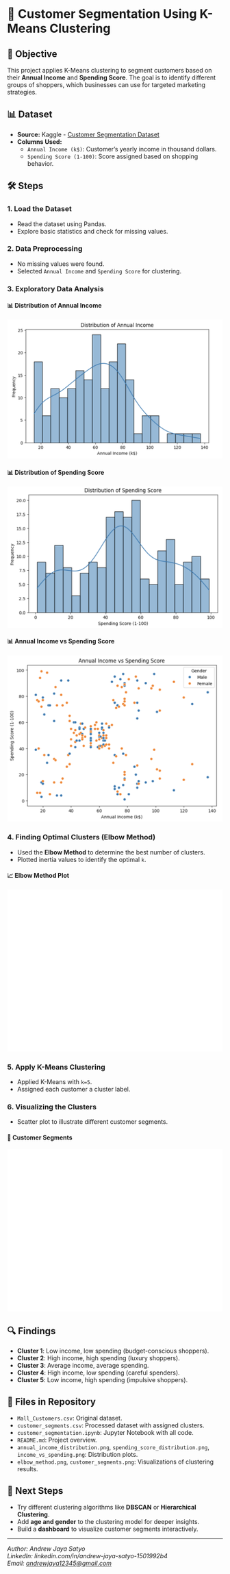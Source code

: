 # 🛒 Customer Segmentation Using K-Means Clustering

## 📌 Objective
This project applies K-Means clustering to segment customers based on their **Annual Income** and **Spending Score**. The goal is to identify different groups of shoppers, which businesses can use for targeted marketing strategies.

## 📊 Dataset
- **Source:** Kaggle - [Customer Segmentation Dataset](https://www.kaggle.com/datasets/vjchoudhary7/customer-segmentation-tutorial-in-python)
- **Columns Used:**
  - `Annual Income (k$)`: Customer’s yearly income in thousand dollars.
  - `Spending Score (1-100)`: Score assigned based on shopping behavior.

## 🛠️ Steps
### **1. Load the Dataset**
- Read the dataset using Pandas.
- Explore basic statistics and check for missing values.

### **2. Data Preprocessing**
- No missing values were found.
- Selected `Annual Income` and `Spending Score` for clustering.

### **3. Exploratory Data Analysis**
#### 📊 **Distribution of Annual Income**
![Annual Income Distribution](annual_income_distribution.png)

#### 📊 **Distribution of Spending Score**
![Spending Score Distribution](spending_score_distribution.png)

#### 📊 **Annual Income vs Spending Score**
![Annual Income vs Spending Score](income_vs_spending.png)

### **4. Finding Optimal Clusters (Elbow Method)**
- Used the **Elbow Method** to determine the best number of clusters.
- Plotted inertia values to identify the optimal `k`.

#### 📈 **Elbow Method Plot**
![Elbow Method](elbow_method.png)

### **5. Apply K-Means Clustering**
- Applied K-Means with `k=5`.
- Assigned each customer a cluster label.

### **6. Visualizing the Clusters**
- Scatter plot to illustrate different customer segments.

#### 🎨 **Customer Segments**
![Customer Segments](customer_segments.png)

## 🔍 Findings
- **Cluster 1**: Low income, low spending (budget-conscious shoppers).
- **Cluster 2**: High income, high spending (luxury shoppers).
- **Cluster 3**: Average income, average spending.
- **Cluster 4**: High income, low spending (careful spenders).
- **Cluster 5**: Low income, high spending (impulsive shoppers).

## 📂 Files in Repository
- `Mall_Customers.csv`: Original dataset.
- `customer_segments.csv`: Processed dataset with assigned clusters.
- `customer_segmentation.ipynb`: Jupyter Notebook with all code.
- `README.md`: Project overview.
- `annual_income_distribution.png`, `spending_score_distribution.png`, `income_vs_spending.png`: Distribution plots.
- `elbow_method.png`, `customer_segments.png`: Visualizations of clustering results.

## 🚀 Next Steps
- Try different clustering algorithms like **DBSCAN** or **Hierarchical Clustering**.
- Add **age and gender** to the clustering model for deeper insights.
- Build a **dashboard** to visualize customer segments interactively.

---

*Author: Andrew Jaya Satyo*  
*LinkedIn: linkedin.com/in/andrew-jaya-satyo-1501992b4*  
*Email: andrewjaya12345@gmail.com*  